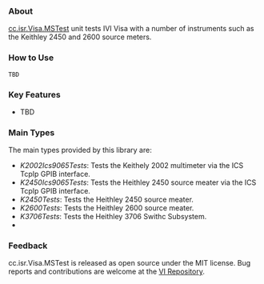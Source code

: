 ### About

[cc.isr.Visa.MSTest] unit tests IVI Visa with a number of instruments such as the Keithley 2450 and 2600 source meters.

### How to Use

```
TBD
```

### Key Features

* TBD

### Main Types

The main types provided by this library are:

* _K2002Ics9065Tests_: Tests the Keithely 2002 multimeter via the ICS TcpIp GPIB interface.
* _K2450Ics9065Tests_: Tests the Heithley 2450 source meater via the ICS TcpIp GPIB interface.
* _K2450Tests_: Tests the Heithley 2450 source meater.
* _K2600Tests_: Tests the Heithley 2600 source meater.
* _K3706Tests_: Tests the Heithley 3706 Swithc Subsystem.
* 
### Feedback

cc.isr.Visa.MSTest is released as open source under the MIT license.
Bug reports and contributions are welcome at the [VI Repository].

[VI Repository]: https://bitbucket.org/davidhary/dn.vi
[cc.isr.Visa.MSTest]: https://bitbucket.org/davidhary/dn.vi/src/visa/visa.mstest

